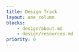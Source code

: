 ```yaml
---
title: Design Track
layout: one_column
blocks:
    - design/about.md
    - design/resources.md
priority: 0
---
```

